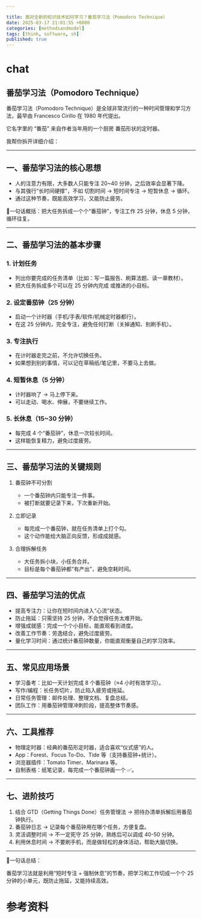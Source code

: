 ```yaml
---

title: 面对全新的知识技术如何学习？番茄学习法（Pomodoro Technique）
date: 2025-03-17 21:01:55 +0800
categories: [methodsandmodel]
tags: [think, software, sh]
published: true
---
```




# chat

## 番茄学习法（Pomodoro Technique）

番茄学习法（Pomodoro Technique）是全球非常流行的一种时间管理和学习方法，最早由 Francesco Cirillo 在 1980 年代提出。

它名字里的 “番茄” 来自作者当年用的一个厨房 番茄形状的定时器。  

我帮你拆开详细介绍：  

---

## 一、番茄学习法的核心思想
- 人的注意力有限，大多数人只能专注 20~40 分钟，之后效率会显著下降。  
- 与其强行“长时间硬撑”，不如 切割时间 → 短时间专注 → 短暂休息 → 循环。  
- 通过这种节奏，既能高效学习，又能防止疲劳。  

📌一句话概括：把大任务拆成一个个“番茄钟”，专注工作 25 分钟，休息 5 分钟，循环往复。

---

## 二、番茄学习法的基本步骤
### 1. 计划任务
   - 列出你要完成的任务清单（比如：写一篇报告、刷算法题、读一章教材）。  
   - 把大任务拆成多个可以在 25 分钟内完成 或推进的小目标。  

### 2. 设定番茄钟（25 分钟）
   - 启动一个计时器（手机/手表/软件/机械定时器都行）。  
   - 在这 25 分钟内，完全专注，避免任何打断（关掉通知、别刷手机）。  

### 3. 专注执行
   - 在计时器走完之前，不允许切换任务。  
   - 如果想到别的事情，可以记在草稿纸/笔记里，不要马上去做。  

### 4. 短暂休息（5 分钟）
   - 计时器响了 → 马上停下来。  
   - 可以走动、喝水、伸展，不要继续工作。  

### 5. 长休息（15~30 分钟）
   - 每完成 4 个“番茄钟”，休息一次较长时间。  
   - 这样能恢复精力，避免过度疲劳。  

---

## 三、番茄学习法的关键规则
1. 番茄钟不可分割  
   - 一个番茄钟内只能专注一件事。  
   - 被打断就要记录下来，下次重新开始。  

2. 立即记录  
   - 每完成一个番茄钟，就在任务清单上打个勾。  
   - 这个动作能给大脑正向反馈，形成成就感。  

3. 合理拆解任务  
   - 大任务拆小块，小任务合并。  
   - 目标是每个番茄钟都“有产出”，避免空耗时间。  

---

## 四、番茄学习法的优点
- 提高专注力：让你在短时间内进入“心流”状态。  
- 防止拖延：只需坚持 25 分钟，不会觉得任务太难开始。  
- 增强成就感：完成一个个小目标，能直观看到进度。  
- 改善工作节奏：劳逸结合，避免过度疲劳。  
- 量化学习时间：通过统计番茄钟数量，你能直观衡量自己的学习效率。  

---

## 五、常见应用场景
- 学习备考：比如一天计划完成 8 个番茄钟（≈4 小时有效学习）。  
- 写作/编程：长任务切片，防止陷入疲劳或拖延。  
- 日常任务管理：邮件处理、整理文档、复盘总结。  
- 团队工作：用番茄钟管理冲刺阶段，提高整体节奏感。  

---

## 六、工具推荐
- 物理定时器：经典的番茄形定时器，适合喜欢“仪式感”的人。  
- App：Forest、Focus To-Do、Tide 等（支持番茄钟+统计）。  
- 浏览器插件：Tomato Timer、Marinara 等。  
- 自制表格：纸笔记录，每完成一个番茄钟画一个 ✅。  

---

## 七、进阶技巧
1. 结合 GTD（Getting Things Done）任务管理法 → 把待办清单拆解后用番茄钟执行。  
2. 番茄钟日志 → 记录每个番茄钟用在哪个任务，方便复盘。  
3. 灵活调整时间 → 不一定死守 25 分钟，熟练后可以调成 40-50 分钟。  
4. 利用休息时间 → 不要刷手机，而是做轻松的身体活动，帮助大脑切换。  

---

📌一句话总结：  

番茄学习法就是利用“短时专注 + 强制休息”的节奏，把学习和工作切成一个个 25 分钟的小单元，既防止拖延，又能持续高效。


# 参考资料


